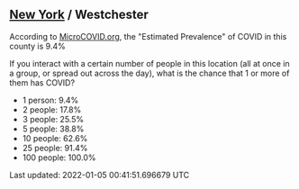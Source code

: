 
## [New York](/united-states/new-york) / Westchester

According to [MicroCOVID.org](http://microcovid.org),
the "Estimated Prevalence" of COVID in this county is 9.4%

If you interact with a certain number of people in this location
(all at once in a group, or spread out across the day), what is the chance that
1 or more of them has COVID?

- 1 person: 9.4%
- 2 people: 17.8%
- 3 people: 25.5%
- 5 people: 38.8%
- 10 people: 62.6%
- 25 people: 91.4%
- 100 people: 100.0%

Last updated: 2022-01-05 00:41:51.696679 UTC
